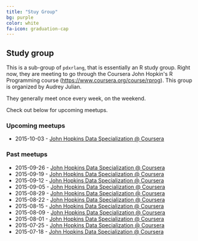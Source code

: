```yaml
---
title: "Stuy Group"
bg: purple
color: white
fa-icon: graduation-cap
---
```


## Study group

This is a sub-group of `pdxrlang`, that is essentially an R study group. Right now, they are meeting to go through the Coursera John Hopkin's R Programming course (https://www.coursera.org/course/rprog). This group is organized by Audrey Julian.

They generally meet once every week, on the weekend. 

Check out below for upcoming meetups.

### Upcoming meetups

* 2015-10-03 - [John Hopkins Data Specialization @ Coursera](http://www.meetup.com/portland-r-user-group/events/225662958/)

### Past meetups

* 2015-09-26 - [John Hopkins Data Specialization @ Coursera](http://www.meetup.com/portland-r-user-group/events/225524674/)
* 2015-09-19 - [John Hopkins Data Specialization @ Coursera](http://www.meetup.com/portland-r-user-group/events/225315374/)
* 2015-09-12 - [John Hopkins Data Specialization @ Coursera](http://www.meetup.com/portland-r-user-group/events/225210391/)
* 2015-09-05 - [John Hopkins Data Specialization @ Coursera](http://www.meetup.com/portland-r-user-group/events/225004711/)
* 2015-08-29 - [John Hopkins Data Specialization @ Coursera](http://www.meetup.com/portland-r-user-group/events/224830992/)
* 2015-08-22 - [John Hopkins Data Specialization @ Coursera](http://www.meetup.com/portland-r-user-group/events/224662323/)
* 2015-08-15 - [John Hopkins Data Specialization @ Coursera](http://www.meetup.com/portland-r-user-group/events/224536578/)
* 2015-08-09 - [John Hopkins Data Specialization @ Coursera](http://www.meetup.com/portland-r-user-group/events/224359377/)
* 2015-08-01 - [John Hopkins Data Specialization @ Coursera](http://www.meetup.com/portland-r-user-group/events/224175056/)
* 2015-07-25 - [John Hopkins Data Specialization @ Coursera](http://www.meetup.com/portland-r-user-group/events/224025283/)
* 2015-07-18 - [John Hopkins Data Specialization @ Coursera](http://www.meetup.com/portland-r-user-group/events/223194585/)
